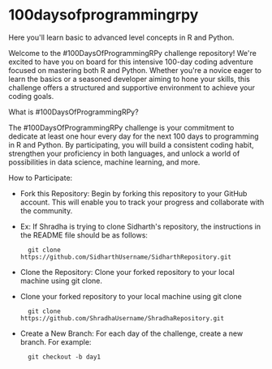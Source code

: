 # 100daysofprogrammingrpy
Here you'll learn basic to advanced level concepts in R and Python.


Welcome to the #100DaysOfProgrammingRPy challenge repository! We're excited to have you on board for this intensive 100-day coding adventure focused on mastering both R and Python. Whether you're a novice eager to learn the basics or a seasoned developer aiming to hone your skills, this challenge offers a structured and supportive environment to achieve your coding goals.

What is #100DaysOfProgrammingRPy?

The #100DaysOfProgrammingRPy challenge is your commitment to dedicate at least one hour every day for the next 100 days to programming in R and Python. By participating, you will build a consistent coding habit, strengthen your proficiency in both languages, and unlock a world of possibilities in data science, machine learning, and more.

How to Participate:
- Fork this Repository: Begin by forking this repository to your GitHub account. This will enable you to track your progress and collaborate with the community.
- Ex: If Shradha is trying to clone Sidharth's repository, the instructions in the README file should be as follows:

        git clone https://github.com/SidharthUsername/SidharthRepository.git
  
- Clone the Repository: Clone your forked repository to your local machine using git clone.
- Clone your forked repository to your local machine using git clone

        git clone https://github.com/ShradhaUsername/ShradhaRepository.git

- Create a New Branch: For each day of the challenge, create a new branch. For example:

        git checkout -b day1
  
